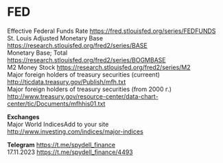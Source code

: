 # FED
Effective Federal Funds Rate https://fred.stlouisfed.org/series/FEDFUNDS              
St. Louis Adjusted Monetary Base https://research.stlouisfed.org/fred2/series/BASE                
Monetary Base; Total https://research.stlouisfed.org/fred2/series/BOGMBASE                   
M2 Money Stock https://research.stlouisfed.org/fred2/series/M2                       
Major foreign holders of treasury securities (curreent) http://ticdata.treasury.gov/Publish/mfh.txt                       
Major foreign holders of treasury securities (from 2000 г.) http://www.treasury.gov/resource-center/data-chart-center/tic/Documents/mfhhis01.txt

**Exchanges**      
Major World IndicesAdd to your site http://www.investing.com/indices/major-indices             

**Telegram**
https://t.me/spydell_finance          
17.11.2023 https://t.me/spydell_finance/4493             
